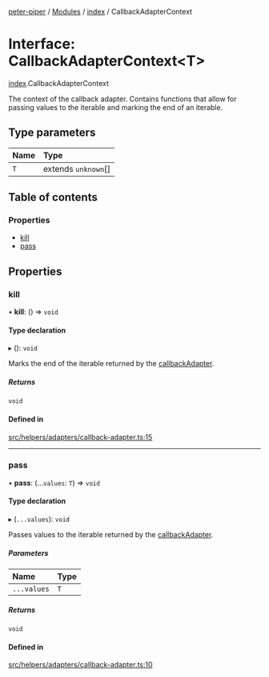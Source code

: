 [peter-piper](../README.md) / [Modules](../modules.md) / [index](../modules/index.md) / CallbackAdapterContext

# Interface: CallbackAdapterContext<T\>

[index](../modules/index.md).CallbackAdapterContext

The context of the callback adapter. Contains functions that allow for passing values to the iterable and marking the end of an iterable.

## Type parameters

| Name | Type |
| :------ | :------ |
| `T` | extends `unknown`[] |

## Table of contents

### Properties

- [kill](index.CallbackAdapterContext.md#kill)
- [pass](index.CallbackAdapterContext.md#pass)

## Properties

### kill

• **kill**: () => `void`

#### Type declaration

▸ (): `void`

Marks the end of the iterable returned by the [callbackAdapter](../modules/index.md#callbackadapter).

##### Returns

`void`

#### Defined in

[src/helpers/adapters/callback-adapter.ts:15](https://github.com/jdeurt/peter-piper/blob/2d1123c/src/helpers/adapters/callback-adapter.ts#L15)

___

### pass

• **pass**: (...`values`: `T`) => `void`

#### Type declaration

▸ (`...values`): `void`

Passes values to the iterable returned by the [callbackAdapter](../modules/index.md#callbackadapter).

##### Parameters

| Name | Type |
| :------ | :------ |
| `...values` | `T` |

##### Returns

`void`

#### Defined in

[src/helpers/adapters/callback-adapter.ts:10](https://github.com/jdeurt/peter-piper/blob/2d1123c/src/helpers/adapters/callback-adapter.ts#L10)

